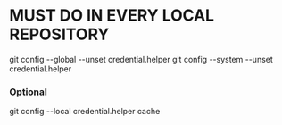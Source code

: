 # MUST DO IN EVERY LOCAL REPOSITORY
git config --global --unset credential.helper
git config --system --unset credential.helper

### Optional
git config --local credential.helper cache
